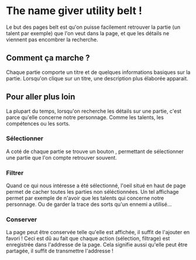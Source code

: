 # The name giver utility belt !

Le but des pages belt est qu'on puisse facilement retrouver la partie (un talent par exemple) que l'on veut dans la page, et que les détails ne viennent pas encombrer la recherche.

## Comment ça marche ?

Chaque partie comporte un titre et de quelques informations basiques sur la partie.
Lorsqu'on clique sur un titre, une description plus élaborée apparait.

## Pour aller plus loin

La plupart du temps, lorsqu'on recherche les détails sur une partie, c'est parce qu'elle concerne notre personnage. Comme les talents, les compétences ou les sorts.

### Sélectionner

A coté de chaque partie se trouve un bouton <span class="fa fa-plus"></span>, permettant de sélectionner une partie que l'on compte retrouver souvent.

### Filtrer

Quand ce qui nous intéresse a été sélectionné, l'oeil <span class="fa fa-eye"></span> situé en haut de page permet de cacher toutes les parties non séléctionnées.
Un tel affichage permet par exemple de n'avoir que les talents qui concerne notre personnage. Ou de garder la trace des sorts qu'un ennemi a utilisé...

### Conserver

La page peut être conservée telle qu'elle est affichée, il suffit de l'ajouter en favori !
Ceci est dû au fait que chaque action (sélection, filtrage) est enregistrée dans l'addresse de la page.
Cela signifie aussi qu'elle peut être partagée, il suffit de transmettre l'addresse !


